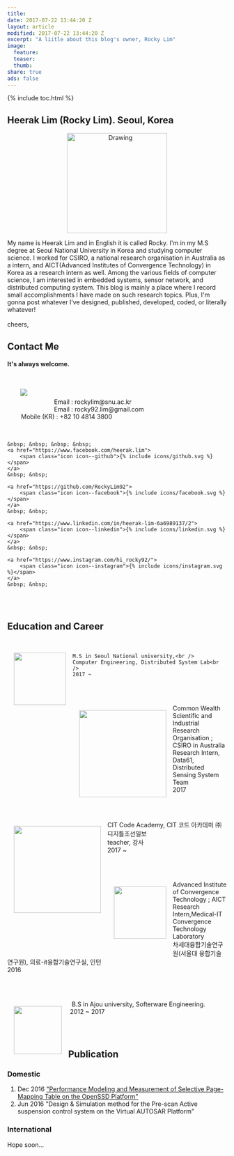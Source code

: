 ```yaml
---
title: 
date: 2017-07-22 13:44:20 Z
layout: article
modified: 2017-07-22 13:44:20 Z
excerpt: "A liitle about this blog's owner, Rocky Lim"
image:
  feature: 
  teaser: 
  thumb: 
share: true
ads: false
---
```


{% include toc.html %}


## Heerak Lim (Rocky Lim). Seoul, Korea

<p style="text-align: center;">
	<img src="{{ site.url }}/images/rocky_icon.png" alt="Drawing" style="width: 230px;"/>
</p>

My name is Heerak Lim and in English it is called Rocky. I'm in my M.S degree at Seoul National University in Korea and studying computer science. I worked for CSIRO, a national research organisation in Australia as a intern, and AICT(Advanced Institutes of Convergence Technology) in Korea as a research intern as well. Among the various fields of computer science, I am interested in embedded systems, sensor network, and distributed computing system. This blog is mainly a place where I record small accomplishments I have made on such research topics. Plus, I'm gonna post whatever I’ve designed, published, developed, coded, or literally whatever!<br /><br />cheers,



## Contact Me

#### It's always welcome.

<p>
	<img src="{{ site.url }}/images/3x4.jpg" align="left" hspace="30" vspace="30">
	<br /><br /><br />
	&nbsp; &nbsp; &nbsp; &nbsp; Email : rockylim@snu.ac.kr<br />
	&nbsp; &nbsp; &nbsp; &nbsp; Email : rocky92.lim@gmail.com<br />
	&nbsp; &nbsp; &nbsp; &nbsp; Mobile (KR) : +82 10 4814 3800<br /><br /><br />

	&nbsp; &nbsp; &nbsp; &nbsp; 
	<a href="https://www.facebook.com/heerak.lim">
		<span class="icon icon--github">{% include icons/github.svg %}</span>
	</a>
	&nbsp; &nbsp; 

	<a href="https://github.com/RockyLim92">
		<span class="icon icon--facebook">{% include icons/facebook.svg %}</span>
	</a>
	&nbsp; &nbsp; 

	<a href="https://www.linkedin.com/in/heerak-lim-6a6989137/2">
		<span class="icon icon--linkedin">{% include icons/linkedin.svg %}</span> 
	</a>
	&nbsp; &nbsp; 

	<a href="https://www.instagram.com/hi_rocky92/">
		<span class="icon icon--instagram">{% include icons/instagram.svg %}</span>
	</a>
	&nbsp; &nbsp; 
</p>

<br /><br />

## Education and Career

<p>
	<img src="{{ site.url }}/images/snu.png" align="left" style="width: 120px;" hspace="15" vspace="30">
	<br />

	M.S in Seoul National university,<br />
	Computer Engineering, Distributed System Lab<br />
	2017 ~ 
</p><br />

<p>
	<img src="{{ site.url }}/images/data61.png" align="left" style="width: 200px;" hspace="15" vspace="30">
	<br />
	Common Wealth Scientific and Industrial Research Organisation ; CSIRO in Australia<br />
	Research Intern, Data61, Distributed Sensing System Team<br />
	2017
</p><br />

<p>
	<img src="{{ site.url }}/images/CIT-BG-1_small.png" align="left" style="width: 200px;" hspace="15" vspace="30">
	<br />
	CIT Code Academy, CIT 코드 아카데미 ㈜디지틀조선일보<br />
	teacher, 강사<br />
	2017 ~
</p><br />

<p>
	<img src="{{ site.url }}/images/AICT.png" align="left" style="width: 120px;" hspace="15" vspace="30">
	<br />
	Advanced Institute of Convergence Technology ; AICT<br />
	Research Intern,Medical-IT Convergence Technology Laboratory<br />
	차세대융합기술연구원(서울대 융합기술연구원), 의료-it융합기술연구실, 인턴<br />
	2016
</p><br />

<p>
	<img src="{{ site.url }}/images/ajou.png" align="left" style="width: 110px;" hspace="15" vspace="30">
	<br />
	&nbsp;
	B.S in Ajou university, Softerware Engineering.
	<br />
	&nbsp;2012 ~ 2017 
	<br />
</p>

<br /><br />
## Publication
### Domestic
1. Dec 2016  <a href="/publication/OpenSSD.pdf">"Performance Modeling and Measurement of Selective Page-Mapping Table on the OpenSSD Platform"</a>
2. Jun 2016  "Design & Simulation method for the Pre-scan Active suspension control system on the Virtual AUTOSAR Platform"

### International
Hope soon...




<br /><br /><br />


